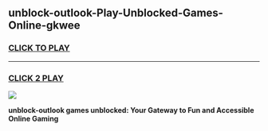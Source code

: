 
## unblock-outlook-Play-Unblocked-Games-Online-gkwee
<h3>
<a href="https://premium76.site?title=unblock-outlook&ref=25A">CLICK TO PLAY</a></h3>
<hr>

<h3>
<a href="https://premium76.site?title=unblock-outlook&ref=25A">CLICK 2 PLAY</a>
  
</h3>

<a href="https://premium76.site?title=unblock-outlook&ref=25A"><img src="https://clearcache.store/games.png"></a>


**unblock-outlook games unblocked: Your Gateway to Fun and Accessible Online Gaming**
